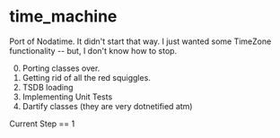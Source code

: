 # time_machine

Port of Nodatime.
It didn't start that way. I just wanted some TimeZone functionality -- but, I don't know how to stop.

0) Porting classes over.
0) Getting rid of all the red squiggles.
0) TSDB loading 
0) Implementing Unit Tests 
0) Dartify classes (they are very dotnetified atm)

Current Step == 1
